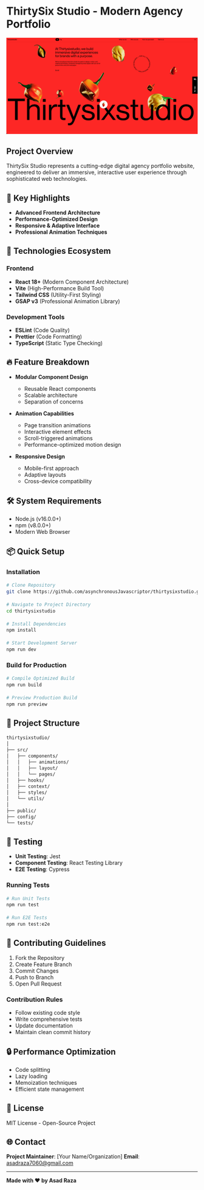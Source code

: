 # ThirtySix Studio - Modern Agency Portfolio

![ThirtySix Studio Banner](./public/36.png)

## Project Overview
ThirtySix Studio represents a cutting-edge digital agency portfolio website, engineered to deliver an immersive, interactive user experience through sophisticated web technologies.

## 🌟 Key Highlights
- **Advanced Frontend Architecture**
- **Performance-Optimized Design**
- **Responsive & Adaptive Interface**
- **Professional Animation Techniques**

## 🚀 Technologies Ecosystem
### Frontend
- **React 18+** (Modern Component Architecture)
- **Vite** (High-Performance Build Tool)
- **Tailwind CSS** (Utility-First Styling)
- **GSAP v3** (Professional Animation Library)

### Development Tools
- **ESLint** (Code Quality)
- **Prettier** (Code Formatting)
- **TypeScript** (Static Type Checking)

## 🔥 Feature Breakdown
- **Modular Component Design**
  - Reusable React components
  - Scalable architecture
  - Separation of concerns

- **Animation Capabilities**
  - Page transition animations
  - Interactive element effects
  - Scroll-triggered animations
  - Performance-optimized motion design

- **Responsive Design**
  - Mobile-first approach
  - Adaptive layouts
  - Cross-device compatibility

## 🛠 System Requirements
- Node.js (v16.0.0+)
- npm (v8.0.0+)
- Modern Web Browser

## 📦 Quick Setup

### Installation
```bash
# Clone Repository
git clone https://github.com/asynchronousJavascriptor/thirtysixstudio.git

# Navigate to Project Directory
cd thirtysixstudio

# Install Dependencies
npm install

# Start Development Server
npm run dev
```

### Build for Production
```bash
# Compile Optimized Build
npm run build

# Preview Production Build
npm run preview
```

## 📂 Project Structure
```
thirtysixstudio/
│
├── src/
│   ├── components/
│   │   ├── animations/
│   │   ├── layout/
│   │   └── pages/
│   ├── hooks/
│   ├── context/
│   ├── styles/
│   └── utils/
│
├── public/
├── config/
└── tests/
```

## 🧪 Testing
- **Unit Testing**: Jest
- **Component Testing**: React Testing Library
- **E2E Testing**: Cypress

### Running Tests
```bash
# Run Unit Tests
npm run test

# Run E2E Tests
npm run test:e2e
```

## 🤝 Contributing Guidelines
1. Fork the Repository
2. Create Feature Branch
3. Commit Changes
4. Push to Branch
5. Open Pull Request

### Contribution Rules
- Follow existing code style
- Write comprehensive tests
- Update documentation
- Maintain clean commit history

## 🔒 Performance Optimization
- Code splitting
- Lazy loading
- Memoization techniques
- Efficient state management

## 📄 License
MIT License - Open-Source Project

## 🌐 Contact
**Project Maintainer**: [Your Name/Organization]
**Email**: asadraza7060@gmail.com

---

**Made with ❤️ by Asad Raza**